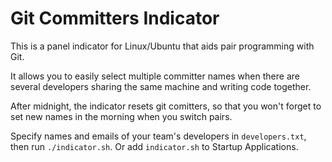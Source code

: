 Git Committers Indicator
========================

This is a panel indicator for Linux/Ubuntu that aids pair programming with Git.

It allows you to easily select multiple committer names when there are several
developers sharing the same machine and writing code together.

After midnight, the indicator resets git comitters, so that you won't forget
to set new names in the morning when you switch pairs.

Specify names and emails of your team's developers in `developers.txt`, then
run `./indicator.sh`. Or add `indicator.sh` to Startup Applications.
